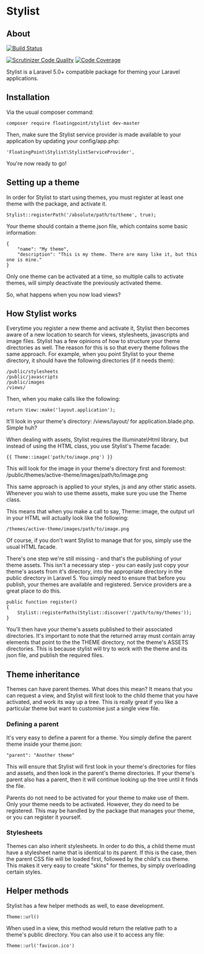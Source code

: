 # Stylist
## About

[![Build Status](https://travis-ci.org/floatingpointsoftware/stylist.svg?branch=master)](https://travis-ci.org/floatingpointsoftware/stylist)

[![Scrutinizer Code Quality](https://scrutinizer-ci.com/g/floatingpointsoftware/stylist/badges/quality-score.png?b=master)](https://scrutinizer-ci.com/g/floatingpointsoftware/stylist/?branch=master)
[![Code Coverage](https://scrutinizer-ci.com/g/floatingpointsoftware/stylist/badges/coverage.png?b=master)](https://scrutinizer-ci.com/g/floatingpointsoftware/stylist/?branch=master)

Stylist is a Laravel 5.0+ compatible package for theming your Laravel applications.

## Installation

Via the usual composer command:

    composer require floatingpoint/stylist dev-master

Then, make sure the Stylist service provider is made available to your application by updating your config/app.php:

    'FloatingPoint\Stylist\StylistServiceProvider',

You're now ready to go!

## Setting up a theme

In order for Stylist to start using themes, you must register at least one theme with the package, and activate it.

    Stylist::registerPath('/absolute/path/to/theme', true);

Your theme should contain a theme.json file, which contains some basic information:

    {
        "name": "My theme",
        "description": "This is my theme. There are many like it, but this one is mine."
    }

Only one theme can be activated at a time, so multiple calls to activate themes, will simply deactivate the previously activated theme.

So, what happens when you now load views?

## How Stylist works

Everytime you register a new theme and activate it, Stylist then becomes aware of a new location to search for views, stylesheets, 
javascripts and image files. Stylist has a few opinions of how to structure your theme directories as well. The reason for this is 
so that every theme follows the same approach. For example, when you point Stylist to your theme directory, it should have the 
following directories (if it needs them):

    /public/stylesheets
    /public/javascripts
    /public/images
    /views/

Then, when you make calls like the following:

    return View::make('layout.application');

It'll look in your theme's directory: /views/layout/ for application.blade.php. Simple huh?

When dealing with assets, Stylist requires the Illuminate\Html library, but instead of using the HTML class, you use Stylist's Theme facade:

    {{ Theme::image('path/to/image.png') }}

This will look for the image in your theme's directory first and foremost: /public/themes/active-theme/images/path/to/image.png

This same approach is applied to your styles, js and any other static assets. Whenever you wish to use theme assets, make sure you use the Theme class.

This means that when you make a call to say, Theme::image, the output url in your HTML will actually look like the following:

    /themes/active-theme/images/path/to/image.png

Of course, if you don't want Stylist to manage that for you, simply use the usual HTML facade.

There's one step we're still missing - and that's the publishing of your theme assets. This isn't a necessary step - you can easily 
just copy your theme's assets from it's directory, into the appropriate directory in the public directory in Laravel 5. You simply
need to ensure that before you publish, your themes are available and registered. Service providers are a great place to do this.

    public function register()
    {
        Stylist::registerPaths(Stylist::discover('/path/to/my/themes'));    
    }
    
You'll then have your theme's assets published to their associated directories. It's important to note that the returned array must
contain array elements that point to the the THEME directory, not the theme's ASSETS directories. This is because stylist will try
to work with the theme and its json file, and publish the required files.

## Theme inheritance

Themes can have parent themes. What does this mean? It means that you can request a view, and Stylist will first look to the child 
theme that you have activated, and work its way up a tree. This is really great if you like a particular theme but want to customise 
just a single view file.

### Defining a parent

It's very easy to define a parent for a theme. You simply define the parent theme inside your theme.json:

    "parent": "Another theme"

This will ensure that Stylist will first look in your theme's directories for files and assets, and then look in the parent's theme 
directories. If your theme's parent also has a parent, then it will continue looking up the tree until it finds the file.

Parents do not need to be activated for your theme to make use of them. Only your theme needs to be activated. However, they do need 
to be registered. This may be handled by the package that manages your theme, or you can register it yourself.

### Stylesheets

Themes can also inherit stylesheets. In order to do this, a child theme must have a stylesheet name that is identical to its parent. If
this is the case, then the parent CSS file will be loaded first, followed by the child's css theme. This makes it very easy to create
"skins" for themes, by simply overloading certain styles.

## Helper methods

Stylist has a few helper methods as well, to ease development.

    Theme::url()

When used in a view, this method would return the relative path to a theme's public directory. You can also use it to access any file:

    Theme::url('favicon.ico')


